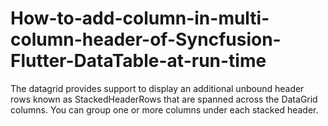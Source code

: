 # How-to-add-column-in-multi-column-header-of-Syncfusion-Flutter-DataTable-at-run-time

The datagrid provides support to display an additional unbound header rows known as StackedHeaderRows that are spanned across the DataGrid columns. You can group one or more columns under each stacked header.